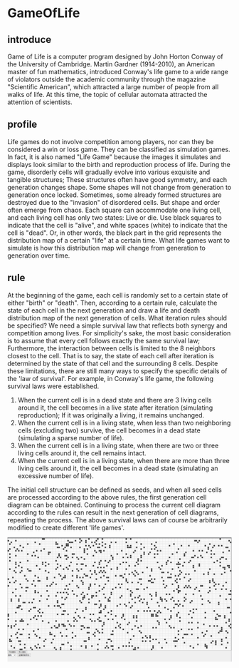 # GameOfLife
## introduce

Game of Life is a computer program designed by John Horton Conway of the University of Cambridge.
Martin Gardner (1914-2010), an American master of fun mathematics, introduced Conway's life game to a wide range of violators outside the academic community through the magazine "Scientific American", which attracted a large number of people from all walks of life. At this time, the topic of cellular automata attracted the attention of scientists.

## profile

Life games do not involve competition among players, nor can they be considered a win or loss game. They can be classified as simulation games. In fact, it is also named "Life Game" because the images it simulates and displays look similar to the birth and reproduction process of life. During the game, disorderly cells will gradually evolve into various exquisite and tangible structures; These structures often have good symmetry, and each generation changes shape. Some shapes will not change from generation to generation once locked. Sometimes, some already formed structures are destroyed due to the "invasion" of disordered cells. But shape and order often emerge from chaos.
Each square can accommodate one living cell, and each living cell has only two states:
Live or die. Use black squares to indicate that the cell is "alive", and white spaces (white) to indicate that the cell is "dead". Or, in other words, the black part in the grid represents the distribution map of a certain "life" at a certain time. What life games want to simulate is how this distribution map will change from generation to generation over time.

## rule

At the beginning of the game, each cell is randomly set to a certain state of either "birth" or "death". Then, according to a certain rule, calculate the state of each cell in the next generation and draw a life and death distribution map of the next generation of cells.
What iteration rules should be specified? We need a simple survival law that reflects both synergy and competition among lives. For simplicity's sake, the most basic consideration is to assume that every cell follows exactly the same survival law; Furthermore, the interaction between cells is limited to the 8 neighbors closest to the cell.
That is to say, the state of each cell after iteration is determined by the state of that cell and the surrounding 8 cells. Despite these limitations, there are still many ways to specify the specific details of the 'law of survival'. For example, in Conway's life game, the following survival laws were established.
1. When the current cell is in a dead state and there are 3 living cells around it, the cell becomes in a live state after iteration (simulating reproduction); If it was originally a living, it remains unchanged.
2. When the current cell is in a living state, when less than two neighboring cells (excluding two) survive, the cell becomes in a dead state (simulating a sparse number of life).
3. When the current cell is in a living state, when there are two or three living cells around it, the cell remains intact.
4. When the current cell is in a living state, when there are more than three living cells around it, the cell becomes in a dead state (simulating an excessive number of life).

The initial cell structure can be defined as seeds, and when all seed cells are processed according to the above rules, the first generation cell diagram can be obtained. Continuing to process the current cell diagram according to the rules can result in the next generation of cell diagrams, repeating the process.
The above survival laws can of course be arbitrarily modified to create different 'life games'.

![display](image/display.png)
